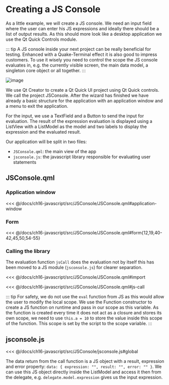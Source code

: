 # Creating a JS Console

As a little example, we will create a JS console. We need an input field where the user can enter his JS expressions and ideally there should be a list of output results. As this should more look like a desktop application we use the Qt Quick Controls module.

::: tip
A JS console inside your next project can be really beneficial for testing. Enhanced with a Quake-Terminal effect it is also good to impress customers. To use it wisely you need to control the scope the JS console evaluates in, e.g. the currently visible screen, the main data model, a singleton core object or all together.
:::



![image](./assets/jsconsole.png)

We use Qt Creator to create a Qt Quick UI project using Qt Quick controls. We call the project JSConsole. After the wizard has finished we have already a basic structure for the application with an application window and a menu to exit the application.

For the input, we use a TextField and a Button to send the input for evaluation. The result of the expression evaluation is displayed using a ListView with a ListModel as the model and two labels to display the expression and the evaluated result.

Our application will be split in two files: 
* `JSConsole.qml`: the main view of the app
* `jsconsole.js`: the javascript library responsible for evaluating user statements


## JSConsole.qml

### Application window
<<< @/docs/ch16-javascript/src/JSConsole/JSConsole.qml#application-window

### Form

<<< @/docs/ch16-javascript/src/JSConsole/JSConsole.qml#form{12,19,40-42,45,50,54-55}

### Calling the library

The evaluation function `jsCall` does the evaluation not by itself this has been moved to a JS module (`jsconsole.js`) for clearer separation.

<<< @/docs/ch16-javascript/src/JSConsole/JSConsole.qml#import

<<< @/docs/ch16-javascript/src/JSConsole/JSConsole.qml#js-call

::: tip
For safety, we do not use the `eval` function from JS as this would allow the user to modify the local scope. We use the Function constructor to create a JS function on runtime and pass in our scope as this variable. As the function is created every time it does not act as a closure and stores its own scope, we need to use `this.a = 10` to store the value inside this scope of the function. This scope is set by the script to the scope variable.
:::

## jsconsole.js

<<< @/docs/ch16-javascript/src/JSConsole/jsconsole.js#global

The data return from the call function is a JS object with a result, expression and error property: `data: { expression: "", result: "", error: "" }`. We can use this JS object directly inside the ListModel and access it then from the delegate, e.g. `delegate.model.expression` gives us the input expression.
